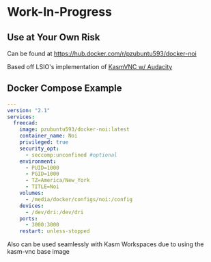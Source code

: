 # Work-In-Progress
## Use at Your Own Risk

Can be found at https://hub.docker.com/r/pzubuntu593/docker-noi

Based off LSIO's implementation of [KasmVNC w/ Audacity](https://github.com/linuxserver/docker-audacity)


## Docker Compose Example
```yaml
---
version: "2.1"
services:
  freecad:
    image: pzubuntu593/docker-noi:latest
    container_name: Noi
    privileged: true
    security_opt:
      - seccomp:unconfined #optional
    environment:
      - PUID=1000
      - PGID=1000
      - TZ=America/New_York
      - TITLE=Noi
    volumes:
      - /media/docker/configs/noi:/config
    devices:
      - /dev/dri:/dev/dri 
    ports:
      - 3000:3000
    restart: unless-stopped
```

Also can be used seamlessly with Kasm Workspaces due to using the kasm-vnc base image
